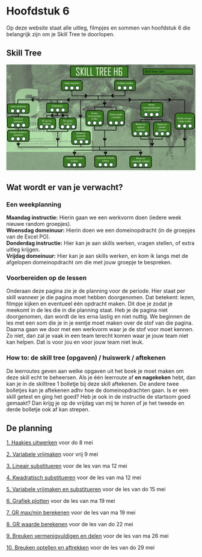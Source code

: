 # Hoofdstuk 6

Op deze website staat alle uitleg, filmpjes en sommen van hoofdstuk 6 die belangrijk zijn om je Skill Tree te doorlopen.

## Skill Tree

![](./Figuren/Skilltree.JPG) 

## Wat wordt er van je verwacht?

### Een weekplanning

**Maandag instructie:** Hierin gaan we een werkvorm doen (iedere week nieuwe random groepjes). <br />
**Woensdag domeinuur:** Hierin doen we een domeinopdracht (in de groepjes van de Excel PO). <br />
**Donderdag instructie:** Hier kan je aan skills werken, vragen stellen, of extra uitleg krijgen. <br />
**Vrijdag domeinuur:** Hier kan je aan skills werken, en kom ik langs met de afgelopen domeinopdracht om die met jouw groepje te bespreken.

### Voorbereiden op de lessen

Onderaan deze pagina zie je de planning voor de periode. Hier staat per skill wanneer je die pagina moet hebben doorgenomen. Dat betekent: lezen, filmpje kijken en eventueel één opdracht maken. Dit doe je zodat je meekomt in de les die in die planning staat. Heb je de pagina niet doorgenomen, dan wordt de les erna lastig en niet nuttig. We beginnen de les met een som die je in je eentje moet maken over de stof van die pagina. Daarna gaan we door met een werkvorm waar je de stof voor moet kennen. Zo niet, dan zal je vaak in een team terecht komen waar je jouw team niet kan helpen. Dat is voor jou en voor jouw team niet leuk.

### How to: de skill tree (opgaven) / huiswerk / aftekenen

De leerroutes geven aan welke opgaven uit het boek je moet maken om deze skill echt te beheersen. Als je één leerroute af **en nagekeken** hebt, dan kan je in de skilltree 1 bolletje bij deze skill aftekenen. De andere twee bolletjes kan je aftekenen adhv hoe de domeinopdrachten gaan. Is er een skill getest en ging het goed? Heb je ook in de instructie de startsom goed gemaakt? Dan krijg je op de vrijdag van mij te horen of je het tweede en derde bolletje ook af kan strepen.

## De planning

[1. Haakjes uitwerken](01.Haakjes_uitwerken.md) voor do 8 mei

[2. Variabele vrijmaken](02.Variabele_vrijmaken.md) voor vrij 9 mei

[3. Lineair substitueren](03.Lineair_susbtitueren.md) voor de les van ma 12 mei

[4. Kwadratisch substitueren](04.Kwadratisch_substitueren.md) voor de les van ma 12 mei

[5. Variabele vrijmaken en substitueren](05.Variabele_vrijmaken_en_substitueren.md) voor de les van do 15 mei

[6. Grafiek plotten](06.Grafiek_plotten.md) voor de les van ma 19 mei

[7. GR max/min berekenen](07.GR_max_min.md) voor de les van ma 19 mei

[8. GR waarde berekenen](08.GR_waarde_berekenen.md) voor de les van do 22 mei

[9. Breuken vermenigvuldigen en delen](09.Breuken_verm_delen.md) voor de les van ma 26 mei

[10. Breuken optellen en aftrekken](10.Breuken_opt_aft.md) voor de les van do 29 mei
